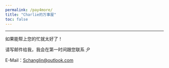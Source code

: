 ```yaml
---
permalink: /pay4more/
title: "Charlie的万事屋"
toc: false
---
```


---

如果能帮上您的忙就太好了！

请写邮件给我，我会在第一时间跟您联系 ;P

E-Mail：Schanglin@outlook.com
